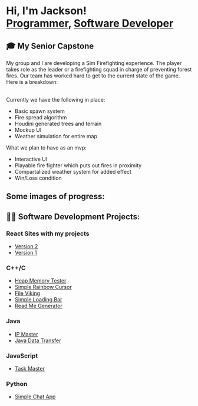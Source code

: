 <h1>Hi, I'm Jackson! <br/><a href="https://github.com/jacksonkvandyke">Programmer</a>, <a href="www.linkedin.com/in/jackson-van-dyke-4389b5270">Software Developer</a></h1>

<h2> 🎓 My Senior Capstone</h2>
  My group and I are developing a Sim Firefighting experience. The player takes role as the leader or a firefighting squad in charge of preventing forest fires. Our team has worked hard to get to the current state of the game. Here is a breakdown:
  <br></br>
  
  Currently we have the following in place:
  -  Basic spawn system
  -  Fire spread algorithm
  -  Houdini generated trees and terrain
  -  Mockup UI
  -  Weather simulation for entire map

  What we plan to have as an mvp:
  -  Interactive UI
  -  Playable fire fighter which puts out fires in proximity
  -  Compartalized weather system for added effect
  -  Win/Loss condition

  Some images of progress:
  -  
  
## 👨‍💻 Software Development Projects:

### React Sites with my projects
- [Version 2](https://softwaretoaster.netlify.app/)
- [Version 1](https://jacksonkvandyke.netlify.app/)

### C++/C
- [Heap Memory Tester](https://github.com/jacksonkvandyke/HeapMemoryTester)
- [Simple Rainbow Cursor](https://github.com/jacksonkvandyke/SimpleRainbowCursor)
- [File Viking](https://github.com/jacksonkvandyke/FileVikingExecutable)
- [Simple Loading Bar](https://github.com/jacksonkvandyke/SimpleLoadingBar)
- [Read Me Generator](https://github.com/jacksonkvandyke/ReadMeGenerator)

### Java
- [IP Master](https://github.com/jacksonkvandyke/IPMasterExecutable)
- [Java Data Transfer](https://github.com/jacksonkvandyke/JavaDataTransfer)

### JavaScript
- [Task Master](https://github.com/jacksonkvandyke/TaskMasterFILES)

### Python
- [Simple Chat App](https://github.com/jacksonkvandyke/SimpleChatApp)

<!--

Here are some ideas to get you started:

- 🔭 I’m currently working on ...
- 🌱 I’m currently learning ...
- 👯 I’m looking to collaborate on ...
- 🤔 I’m looking for help with ...
- 💬 Ask me about ...
- 📫 How to reach me: ...
- 😄 Pronouns: ...
- ⚡ Fun fact: ...
-->

